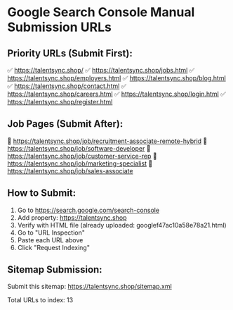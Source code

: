 # Google Search Console Manual Submission URLs

## Priority URLs (Submit First):
✅ https://talentsync.shop/
✅ https://talentsync.shop/jobs.html
✅ https://talentsync.shop/employers.html
✅ https://talentsync.shop/blog.html
✅ https://talentsync.shop/contact.html
✅ https://talentsync.shop/careers.html
✅ https://talentsync.shop/login.html
✅ https://talentsync.shop/register.html

## Job Pages (Submit After):
📄 https://talentsync.shop/job/recruitment-associate-remote-hybrid
📄 https://talentsync.shop/job/software-developer
📄 https://talentsync.shop/job/customer-service-rep
📄 https://talentsync.shop/job/marketing-specialist
📄 https://talentsync.shop/job/sales-associate

## How to Submit:
1. Go to https://search.google.com/search-console
2. Add property: https://talentsync.shop
3. Verify with HTML file (already uploaded: googlef47ac10a58e78a21.html)
4. Go to "URL Inspection" 
5. Paste each URL above
6. Click "Request Indexing"

## Sitemap Submission:
Submit this sitemap: https://talentsync.shop/sitemap.xml

Total URLs to index: 13
